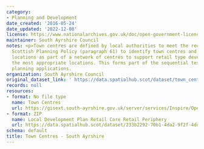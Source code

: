 ```yaml
---
category:
- Planning and Development
date_created: '2016-05-24'
date_updated: '2022-12-08'
license: https://www.nationalarchives.gov.uk/doc/open-government-licence/version/3/
maintainer: South Ayrshire Council
notes: <p>Town centres are defined by local authorities to meet the requirement of
  Scottish Planning Policy (paragraph 61) to identify town centres and other retail
  locations as part of a network of centres to support retail type development in
  the most appropriate locations. This forms part of the sequential test in assessing
  planning applications.                                                                                                                                                                                                                                                                                                                                                                                                                                                                                                                                                                                                                                                                                                                                                                                                                                                                                                                                                                                                                                                                                                                                                                                                                                                                                                                                                                                                                                                                                                                                                                                                                                                                                                                      </p>
organization: South Ayrshire Council
original_dataset_link: ' https://data.spatialhub.scot/dataset/town_centres-sa'
records: null
resources:
- format: No file type
  name: Town Centres
  url: https://gisext.south-ayrshire.gov.uk/server/services/Inspire/OpenData/MapServer/WFSServer?request=GetCapabilities&service=WFS
- format: ZIP
  name: Local Development Plan Retail Core Retail Periphery
  url: https://data.spatialhub.scot/dataset/233b2292-70b1-4da2-9f2f-4dd59c8b4d77/resource/92aea5a4-e972-485d-bd7d-2d828504a0a5/download/local-development-plan-retail-core-retail-periphery.zip
schema: default
title: Town Centres - South Ayrshire
---
```

